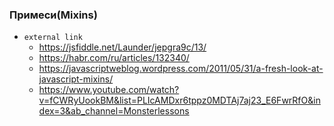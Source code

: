 ### Примеси(Mixins)


- `external link`
  - https://jsfiddle.net/Launder/jepgra9c/13/
  - https://habr.com/ru/articles/132340/
  - https://javascriptweblog.wordpress.com/2011/05/31/a-fresh-look-at-javascript-mixins/
  - https://www.youtube.com/watch?v=fCWRyUookBM&list=PLIcAMDxr6tppz0MDTAj7aj23_E6FwrRfO&index=3&ab_channel=Monsterlessons
